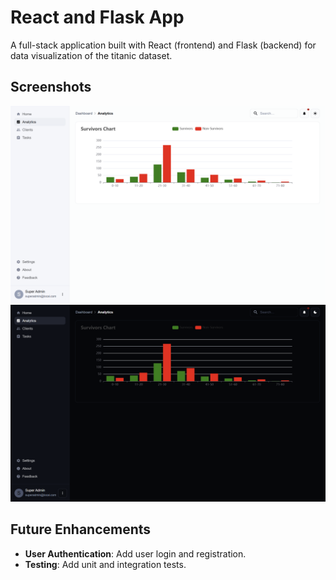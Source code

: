 # React and Flask App

A full-stack application built with React (frontend) and Flask (backend) for data visualization of the titanic dataset.

## Screenshots

![Screenshot 1](screenshots/analytics-light.png)
![Screenshot 2](screenshots/analytics-dark.png)

## Future Enhancements

- **User Authentication**: Add user login and registration.
- **Testing**: Add unit and integration tests.
